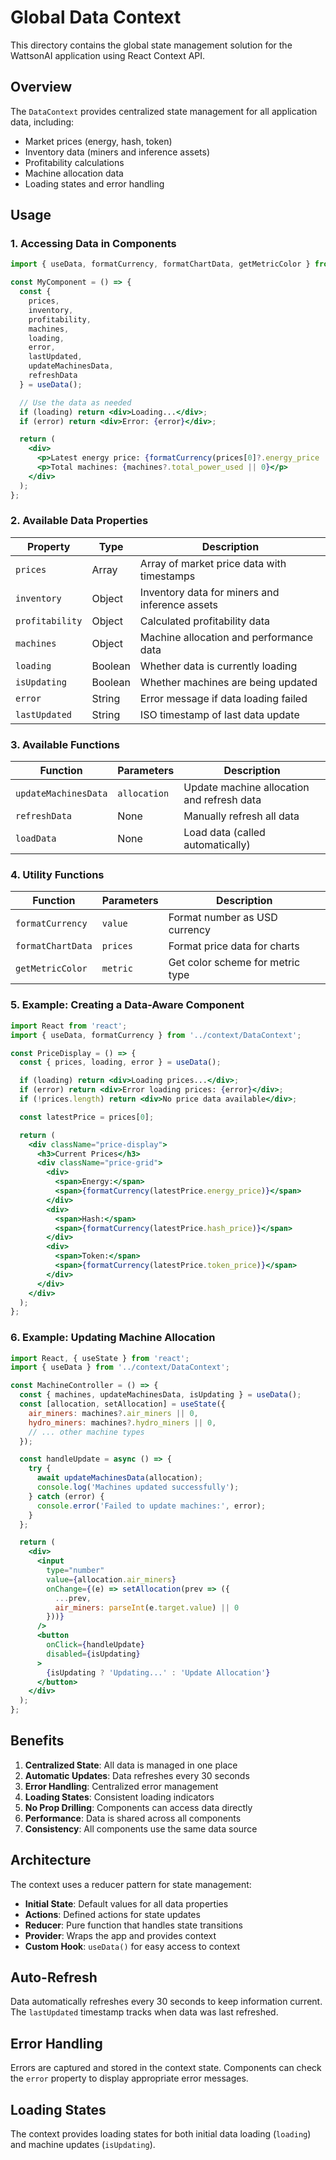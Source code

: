# Global Data Context

This directory contains the global state management solution for the WattsonAI application using React Context API.

## Overview

The `DataContext` provides centralized state management for all application data, including:
- Market prices (energy, hash, token)
- Inventory data (miners and inference assets)
- Profitability calculations
- Machine allocation data
- Loading states and error handling

## Usage

### 1. Accessing Data in Components

```jsx
import { useData, formatCurrency, formatChartData, getMetricColor } from '../context/DataContext';

const MyComponent = () => {
  const { 
    prices, 
    inventory, 
    profitability, 
    machines, 
    loading, 
    error, 
    lastUpdated,
    updateMachinesData,
    refreshData 
  } = useData();

  // Use the data as needed
  if (loading) return <div>Loading...</div>;
  if (error) return <div>Error: {error}</div>;

  return (
    <div>
      <p>Latest energy price: {formatCurrency(prices[0]?.energy_price || 0)}</p>
      <p>Total machines: {machines?.total_power_used || 0}</p>
    </div>
  );
};
```

### 2. Available Data Properties

| Property | Type | Description |
|----------|------|-------------|
| `prices` | Array | Array of market price data with timestamps |
| `inventory` | Object | Inventory data for miners and inference assets |
| `profitability` | Object | Calculated profitability data |
| `machines` | Object | Machine allocation and performance data |
| `loading` | Boolean | Whether data is currently loading |
| `isUpdating` | Boolean | Whether machines are being updated |
| `error` | String | Error message if data loading failed |
| `lastUpdated` | String | ISO timestamp of last data update |

### 3. Available Functions

| Function | Parameters | Description |
|----------|------------|-------------|
| `updateMachinesData` | `allocation` | Update machine allocation and refresh data |
| `refreshData` | None | Manually refresh all data |
| `loadData` | None | Load data (called automatically) |

### 4. Utility Functions

| Function | Parameters | Description |
|----------|------------|-------------|
| `formatCurrency` | `value` | Format number as USD currency |
| `formatChartData` | `prices` | Format price data for charts |
| `getMetricColor` | `metric` | Get color scheme for metric type |

### 5. Example: Creating a Data-Aware Component

```jsx
import React from 'react';
import { useData, formatCurrency } from '../context/DataContext';

const PriceDisplay = () => {
  const { prices, loading, error } = useData();

  if (loading) return <div>Loading prices...</div>;
  if (error) return <div>Error loading prices: {error}</div>;
  if (!prices.length) return <div>No price data available</div>;

  const latestPrice = prices[0];

  return (
    <div className="price-display">
      <h3>Current Prices</h3>
      <div className="price-grid">
        <div>
          <span>Energy:</span>
          <span>{formatCurrency(latestPrice.energy_price)}</span>
        </div>
        <div>
          <span>Hash:</span>
          <span>{formatCurrency(latestPrice.hash_price)}</span>
        </div>
        <div>
          <span>Token:</span>
          <span>{formatCurrency(latestPrice.token_price)}</span>
        </div>
      </div>
    </div>
  );
};
```

### 6. Example: Updating Machine Allocation

```jsx
import React, { useState } from 'react';
import { useData } from '../context/DataContext';

const MachineController = () => {
  const { machines, updateMachinesData, isUpdating } = useData();
  const [allocation, setAllocation] = useState({
    air_miners: machines?.air_miners || 0,
    hydro_miners: machines?.hydro_miners || 0,
    // ... other machine types
  });

  const handleUpdate = async () => {
    try {
      await updateMachinesData(allocation);
      console.log('Machines updated successfully');
    } catch (error) {
      console.error('Failed to update machines:', error);
    }
  };

  return (
    <div>
      <input
        type="number"
        value={allocation.air_miners}
        onChange={(e) => setAllocation(prev => ({
          ...prev,
          air_miners: parseInt(e.target.value) || 0
        }))}
      />
      <button 
        onClick={handleUpdate}
        disabled={isUpdating}
      >
        {isUpdating ? 'Updating...' : 'Update Allocation'}
      </button>
    </div>
  );
};
```

## Benefits

1. **Centralized State**: All data is managed in one place
2. **Automatic Updates**: Data refreshes every 30 seconds
3. **Error Handling**: Centralized error management
4. **Loading States**: Consistent loading indicators
5. **No Prop Drilling**: Components can access data directly
6. **Performance**: Data is shared across all components
7. **Consistency**: All components use the same data source

## Architecture

The context uses a reducer pattern for state management:

- **Initial State**: Default values for all data properties
- **Actions**: Defined actions for state updates
- **Reducer**: Pure function that handles state transitions
- **Provider**: Wraps the app and provides context
- **Custom Hook**: `useData()` for easy access to context

## Auto-Refresh

Data automatically refreshes every 30 seconds to keep information current. The `lastUpdated` timestamp tracks when data was last refreshed.

## Error Handling

Errors are captured and stored in the context state. Components can check the `error` property to display appropriate error messages.

## Loading States

The context provides loading states for both initial data loading (`loading`) and machine updates (`isUpdating`). 